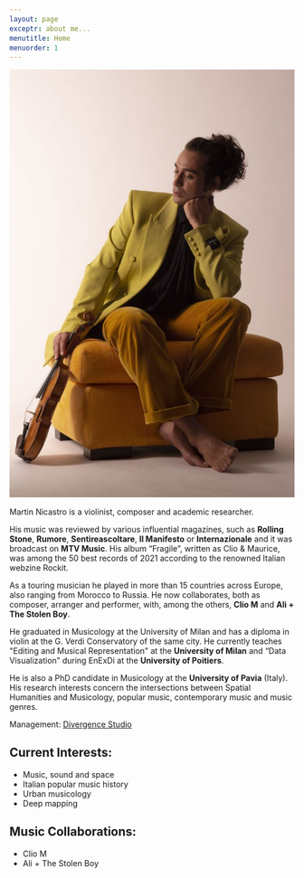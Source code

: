 ```yaml
---
layout: page
exceptr: about me...
menutitle: Home
menuorder: 1
---
```



<img src = "https://raw.githubusercontent.com/martinnicastro/martinnicastro.github.io/main/images/Martin2_6.jpg" />


Martin Nicastro is a violinist, composer and academic researcher.

His music was reviewed by various influential magazines, such as <b>Rolling Stone</b>, <b>Rumore</b>, <b>Sentireascoltare</b>, <b>Il Manifesto</b> or <b>Internazionale</b> and it was broadcast on <b>MTV Music</b>. His album “Fragile”, written as Clio & Maurice, was among the 50 best records of 2021 according to the renowned Italian webzine Rockit.

As a touring musician he played in more than 15 countries across Europe, also ranging from Morocco to Russia. He now collaborates, both as composer, arranger and performer, with, among the others, <b>Clio M</b> and <b>Ali + The Stolen Boy</b>.

He graduated in Musicology at the University of Milan and has a diploma in violin at the G. Verdi Conservatory of the same city. He currently teaches "Editing and Musical Representation" at the <b>University of Milan</b> and “Data Visualization” during EnExDi at the <b>University of Poitiers</b>.

He is also a PhD candidate in Musicology at the <b>University of Pavia</b> (Italy). His research interests concern the intersections between Spatial Humanities and Musicology, popular music, contemporary music and music genres.

Management: [Divergence Studio](https://divergencestudio.com/)

## Current Interests:

- Music, sound and space
- Italian popular music history
- Urban musicology
- Deep mapping

##  Music Collaborations:

- Clio M
- Ali + The Stolen Boy
